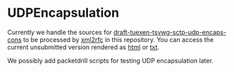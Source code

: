 # UDPEncapsulation
Currently we handle the sources for [draft-tuexen-tsvwg-sctp-udp-encaps-cons](https://tools.ietf.org/html/draft-tuexen-tsvwg-sctp-udp-encaps-cons)
to be processed by [xml2rfc](http://xml.resource.org) in this repository. You can access the current unsubmitted version rendered as [html](http://xml2rfc.ietf.org/cgi-bin/xml2rfc.cgi?input=&url=https%3A%2F%2Fraw.githubusercontent.com%2Fsctplab%2Fsctp-idata%2Fmaster%2Fdraft-tuexen-tsvwg-sctp-udp-encaps-cons.xml&modeAsFormat=html%2Fascii&type=towindow&Submit=Submit) or [txt](http://xml2rfc.ietf.org/cgi-bin/xml2rfc.cgi?input=&url=https%3A%2F%2Fraw.githubusercontent.com%2Fsctplab%2Fsctp-idata%2Fmaster%2Fdraft-tuexen-tsvwg-sctp-udp-encaps-cons.xml&modeAsFormat=txt%2Fascii&type=towindow&Submit=Submit).

We possibly add packetdrill scripts for testing UDP encapsulation later.
